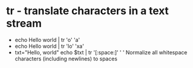 # tr - translate characters in a text stream

- echo Hello world | tr 'o' 'a'
- echo Hello world | tr 'lo' 'xa'
- txt="Hello,
world"
echo $txt | tr '[:space:]' ' '
Normalize all whitespace characters (including newlines) to spaces

